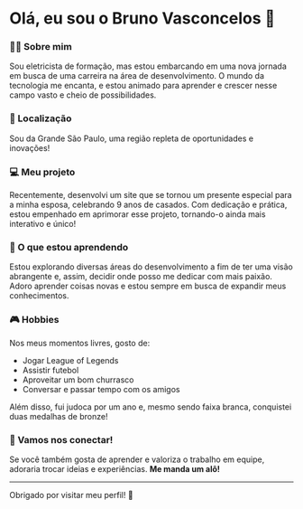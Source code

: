 # Olá, eu sou o **Bruno Vasconcelos** 👋

### 👷‍♂️ Sobre mim
Sou eletricista de formação, mas estou embarcando em uma nova jornada em busca de uma carreira na área de desenvolvimento. O mundo da tecnologia me encanta, e estou animado para aprender e crescer nesse campo vasto e cheio de possibilidades.

### 📍 Localização
Sou da Grande São Paulo, uma região repleta de oportunidades e inovações!

### 💻 Meu projeto
Recentemente, desenvolvi um site que se tornou um presente especial para a minha esposa, celebrando 9 anos de casados. Com dedicação e prática, estou empenhado em aprimorar esse projeto, tornando-o ainda mais interativo e único!

### 🌱 O que estou aprendendo
Estou explorando diversas áreas do desenvolvimento a fim de ter uma visão abrangente e, assim, decidir onde posso me dedicar com mais paixão. Adoro aprender coisas novas e estou sempre em busca de expandir meus conhecimentos.

### 🎮 Hobbies
Nos meus momentos livres, gosto de:
- Jogar League of Legends
- Assistir futebol
- Aproveitar um bom churrasco
- Conversar e passar tempo com os amigos

Além disso, fui judoca por um ano e, mesmo sendo faixa branca, conquistei duas medalhas de bronze!

### 🤝 Vamos nos conectar!
Se você também gosta de aprender e valoriza o trabalho em equipe, adoraria trocar ideias e experiências. **Me manda um alô!** 

---

Obrigado por visitar meu perfil! 🚀
